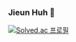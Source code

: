 ### Jieun Huh 👋
[![Solved.ac
프로필](http://mazassumnida.wtf/api/generate_badge?boj={handle})](https://solved.ac/{handle})
<!--
**JIeunhuh/JIeunhuh** is a ✨ _special_ ✨ repository because its `README.md` (this file) appears on your GitHub profile.

Here are some ideas to get you started:

- 🔭 I’m currently working on ...
- 🌱 I’m currently learning ...
- 👯 I’m looking to collaborate on ...
- 🤔 I’m looking for help with ...
- 💬 Ask me about ...
- 📫 How to reach me: ...
- 😄 Pronouns: ...
- ⚡ Fun fact: ...
-->

